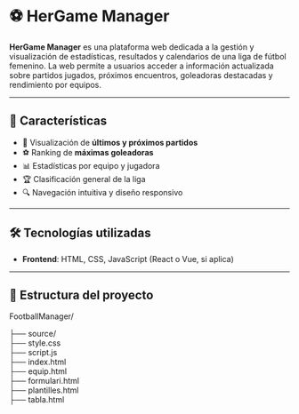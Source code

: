 # ⚽ HerGame Manager

**HerGame Manager** es una plataforma web dedicada a la gestión y visualización de estadísticas, resultados y calendarios de una liga de fútbol femenino. La web permite a usuarios acceder a información actualizada sobre partidos jugados, próximos encuentros, goleadoras destacadas y rendimiento por equipos.

---

## 🚀 Características

- 📅 Visualización de **últimos y próximos partidos**
- ⚽ Ranking de **máximas goleadoras**
- 📊 Estadísticas por equipo y jugadora
- 🏆 Clasificación general de la liga
- 🔍 Navegación intuitiva y diseño responsivo

---

## 🛠️ Tecnologías utilizadas

- **Frontend**: HTML, CSS, JavaScript (React o Vue, si aplica)

---

## 📂 Estructura del proyecto

FootballManager/

├── source/      
├── style.css               
├── script.js           
├── index.html  
├── equip.html                   
├── formulari.html           
├── plantilles.html   
├── tabla.html       
